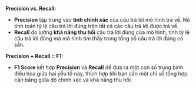 
**Precision vs. Recall:**

- **Precision** tập trung vào **tính chính xác** của câu trả lời mô hình trả về. Nó tính toán tỷ lệ câu trả lời đúng trên tất cả các câu trả lời được trả về.
- **Recall** đo lường **khả năng thu hồi** câu trả lời đúng của mô hình, tính tỷ lệ câu trả lời đúng mà mô hình tìm thấy trong tổng số câu trả lời đúng có sẵn.

**Precision + Recall = F1:**

- **F1 Score** kết hợp **Precision** và **Recall** để đưa ra một con số trung bình điều hòa giữa hai yếu tố này, thích hợp khi bạn cần một chỉ số tổng hợp cân bằng giữa độ chính xác và khả năng thu hồi.